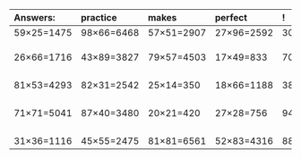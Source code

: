 | Answers: | practice | makes | perfect | ! |
| :--- | :--- | :--- | :--- | :--- |
| 59×25=1475 | 98×66=6468 | 57×51=2907 | 27×96=2592 | 30×17=510 | 
|   |   |   |   |   | 
|   |   |   |   |   | 
|   |   |   |   |   | 
| 26×66=1716 | 43×89=3827 | 79×57=4503 | 17×49=833 | 70×83=5810 | 
|   |   |   |   |   | 
|   |   |   |   |   | 
|   |   |   |   |   | 
|   |   |   |   |   | 
| 81×53=4293 | 82×31=2542 | 25×14=350 | 18×66=1188 | 38×36=1368 | 
|   |   |   |   |   | 
|   |   |   |   |   | 
|   |   |   |   |   | 
|   |   |   |   |   | 
| 71×71=5041 | 87×40=3480 | 20×21=420 | 27×28=756 | 94×58=5452 | 
|   |   |   |   |   | 
|   |   |   |   |   | 
|   |   |   |   |   | 
|   |   |   |   |   | 
| 31×36=1116 | 45×55=2475 | 81×81=6561 | 52×83=4316 | 88×42=3696 | 

